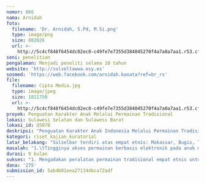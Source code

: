 ```yaml
---
nomor: 866
nama: Arnidah
foto:
  filename: 'Dr. Arnidah, S.Pd, M.Si.png'
  type: image/png
  size: 802026
  url: >-
    http://5c4cf848f6454dc02ec8-c49fe7e7355d384845270f4a7a0a7aa1.r53.cf2.rackcdn.com/d32fd05e-42a1-4dfe-999b-0e082d4f761f/Dr.%20Arnidah,%20S.Pd,%20M.Si.png
seni: penelitian
pengalaman: Menjadi peneliti selama 10 tahun
website: 'http://sulseltawwa.esy.es'
sosmed: 'https://web.facebook.com/arnidah.kanata?ref=br_rs'
file:
  filename: Cipta Media.jpg
  type: image/jpeg
  size: 1811750
  url: >-
    http://5c4cf848f6454dc02ec8-c49fe7e7355d384845270f4a7a0a7aa1.r53.cf2.rackcdn.com/c2bee3c7-b497-4263-8031-3abc16cb701d/Cipta%20Media.jpg
proyek: Penguatan Karakter Anak Melalui Permainan Tradisional
lokasi: Sulawesi Selatan dan Sulawesi Barat
lokasi_id: Q5078
deskripsi: "Penguatan Karakter Anak Indonesia Melalui Permainan Tradisional Empat Etnis di Provinsi Sulawesi Selatan dan Barat (SULSELBAR) dilakukan melalui revitalisasi permainan tradisional, diantaranya; Memperkenalkan kembali kepada anak setiap permainan tradisional melalui kegiatan lomba baik di lingkungan tempat tinggal maupun lingkungan sekolah. Selanjutnya, membangun komunitas di lingkungan masyarakat dan bekerjasama dengan beberapa komunitas yang telah melakukan hal ini untuk turut berkolaborasi dalam kegiatan pelestarian permainan tradisional. Terakhir, memasukkan permainan tradisional pada kurikulum sekolah khusunya muatan lokal, olahraga, dan seni budaya.\r\n\r\n"
kategori: riset_kajian_kuratorial
latar_belakang: "Sulselbar terdiri atas empat etnis: Makassar, Bugis, Toraja dan Mandar. Keberagaman etnis tersebut menciptakan kekayaaan seni dan budaya yang sangat menarik dan sarat pendidikan karakter. Hal tersebut dapat dibuktikan dengan keberhasilan masyarakat Sulselbar dari melestarikan seni dan budayanya dalam berbagai macam bentuk karya seni. Hal tersebut tentu menjadi kekayaan dan kebanggaan tersendiri bagi masyarakat Sulselbar, namun permasalahannya sekarang, apakah karakter yang terintegrasi dalam setiap produk seni dan budaya tersebut dapat dilestarikan hingga anak cucu masyarakat Sulselbar di tengah-tengah pesatnya perkembangan teknologi informasi dan komunikasi? \r\n\r\nUsia kanak-kanak tidak lagi diisi dengan permainan lokal yang kental penanaman karakter seperti taat asas, kompetisi sportif, berani mengambil resiko, hingga kemampuan bekerja tim. Usia kanak-kanak yang dimaksud di sini adalah rentang usia 7-12 tahun, dimana menurut Piaget anak berada pada tahap operasional kongkrit yang sudah mampu belajar melalui sesuatu yang tematik sesuai dengan pengalamannya sehari-hari. Keseharian anak yang dipenuhi dengan tayangan media dan games on-line tidak lagi membentuk karakter sosial yang banyak diperoleh melalui permainan lokal, bahkan sebaliknya mereka akan lebih bersifat individual dan tidak siap menerima resiko-resiko hidup bermasyarakat.\r\n"
masalah: "1.\tTingginya akses permainan berbasis elektronik pada anak menyebabkan rendahnya keterampilan sosial anak seperti kemampuan bekerja sama, saling tolong-menolong, taat asas, sportivitas, dan saling menghargai.\r\n2.\tPermainan tradisional Indonesia khususnya di Sulawesi Selatan dan Barat mengandung nilai-nilai karakter dan kebudayaan, namun sudah mulai ditinggalkan karena perkembangan teknologi yang begitu pesat dan peran orang tua serta guru yang kurang mempernalkan permainan tradisional pada anak.\r\n3.\tPentingnya peran sekolah dalam melestarikan budaya sebagai potensi daerah melalui kurikulum muatan lokal.\r\n"
durasi: 9 bulan
sukses: "1. Mengadakan peralatan permainan tradisional empat etnis untuk digunakan di lingkungan masyarakat dan sekolah.\r\n2. Model penerapan permainan tradisional pada kurikulum sekolah. \r\n3. Anak mampu menggunakan setiap peralatan permainan dan memahami teknik, aturan, serta pesan yang terkandung pada setiap permainan.\r\n4. Perubahan perilaku anak dalam bermain yang sebelumnya menggunakan permainan berbasis elektronik ke permainan tradisional.\r\n5. Dukungan semua stakeholders, dari unsur sekolah, masyarakat, dan pemerintah daerah dalam melestarikan permainan tradisional."
dana: '275'
submission_id: 5ab4b01eea271344bca72adf
---
```

